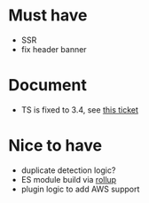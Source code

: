 # Must have
 - SSR
 - fix header banner

# Document
- TS is fixed to 3.4, see [this ticket](https://github.com/prisma-labs/nexus-prisma/issues/291#issuecomment-500809355)

# Nice to have
 - duplicate detection logic?
 - ES module build via [rollup](https://github.com/rollup/rollup-plugin-commonjs)
 - plugin logic to add AWS support
